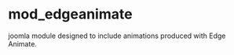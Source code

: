 mod_edgeanimate
===============

joomla module designed  to include animations produced with Edge Animate.
